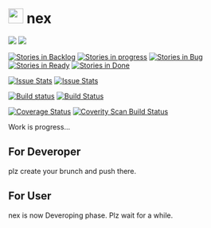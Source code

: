 # <a href="#"><img alt="nex NEON logo" src="https://raw.githubusercontent.com/frainworks/nex/snowhite-Branch/nex/img/nex.png" width="30"/></a> nex
<a href="https://github.com/frainworks/nex/wiki"><img src="https://img.shields.io/badge/nex-NEON-red.svg"></a>
<a href="https://github.com/frainworks/nex/wiki/License"><img src="https://img.shields.io/badge/License-MIT-blue.svg">  

[![Stories in Backlog](https://badge.waffle.io/frainworks/nex.svg?label=backlog&title=Backlog)](http://waffle.io/frainworks/nex)
[![Stories in progress](https://badge.waffle.io/frainworks/nex.svg?label=progress&title=Progress)](http://waffle.io/frainworks/nex)
[![Stories in Bug](https://badge.waffle.io/frainworks/nex.svg?label=Bug&title=Bug)](http://waffle.io/frainworks/nex)
[![Stories in Ready](https://badge.waffle.io/frainworks/nex.svg?label=ready&title=Ready)](http://waffle.io/frainworks/nex)
[![Stories in Done](https://badge.waffle.io/frainworks/nex.svg?label=Done&title=Done)](http://waffle.io/frainworks/nex)  

[![Issue Stats](http://www.issuestats.com/github/frainworks/nex/badge/pr?style=flat)](http://www.issuestats.com/github/frainworks/nex)
[![Issue Stats](http://www.issuestats.com/github/frainworks/nex/badge/issue?style=flat)](http://www.issuestats.com/github/frainworks/nex)  

[![Build status](https://ci.appveyor.com/api/projects/status/m77wkikeme4sb3y6?svg=true)](https://ci.appveyor.com/project/snowhite0804/nex)
[![Build Status](https://travis-ci.org/frainworks/nex.svg?branch=master)](https://travis-ci.org/frainworks/nex)  

[![Coverage Status](https://coveralls.io/repos/frainworks/nex/badge.svg?branch=master&service=github)](https://coveralls.io/github/frainworks/nex?branch=master)
<a href="https://scan.coverity.com/projects/frainworks-nex">
  <img alt="Coverity Scan Build Status" src="https://scan.coverity.com/projects/6803/badge.svg"/>
</a>  

Work is progress...

## For Deveroper
plz create your brunch and push there.

## For User
nex is now Deveroping phase. Plz wait for a while.
